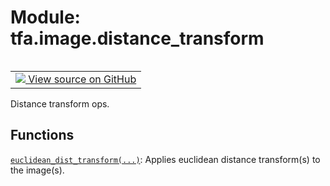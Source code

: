 <div itemscope itemtype="http://developers.google.com/ReferenceObject">
<meta itemprop="name" content="tfa.image.distance_transform" />
<meta itemprop="path" content="Stable" />
</div>

# Module: tfa.image.distance_transform


<table class="tfo-notebook-buttons tfo-api" align="left">

<td>
  <a target="_blank" href="https://github.com/tensorflow/addons/tree/r0.6/tensorflow_addons/image/distance_transform.py">
    <img src="https://www.tensorflow.org/images/GitHub-Mark-32px.png" />
    View source on GitHub
  </a>
</td></table>



Distance transform ops.

<!-- Placeholder for "Used in" -->


## Functions

[`euclidean_dist_transform(...)`](../../tfa/image/euclidean_dist_transform.md): Applies euclidean distance transform(s) to the image(s).

